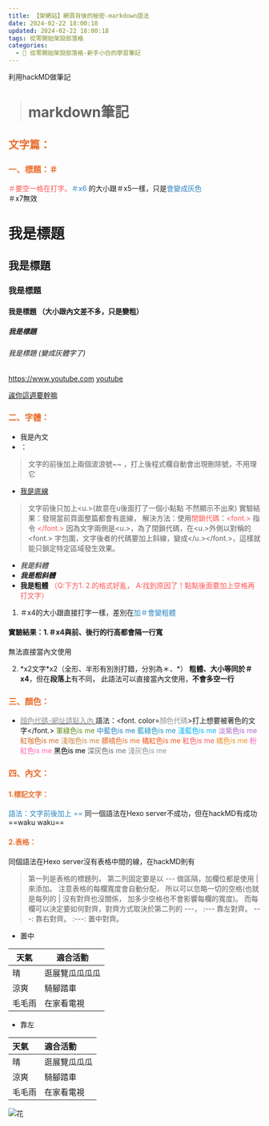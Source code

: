 ```yaml
---
title: 【架網站】網頁背後的秘密-markdown語法
date: 2024-02-22 18:00:18
updated: 2024-02-22 18:00:18
tags: 從零開始架設部落格
categories: 
  - 🌴 從零開始架設部落格-新手小白的學習筆記
---
```

利用hackMD做筆記
># markdown筆記

## <font color=#E86D2D>文字篇：</font>
### <font color=#E86D2D>一、標題：＃</font>
<font color=#FF5656>＃要空一格在打字。</font><font color=#2E86C1>＃x6</font> 的大小跟＃x5一樣，只是<font color=#2E86C1>會變成灰色</font>  
＃x7無效
# 我是標題 
## 我是標題
### 我是標題
#### 我是標題 （大小跟內文差不多，只是變粗）
##### 我是標題
###### 我是標題 (變成灰體字了)

<!-- more -->
<https://www.youtube.com>
[youtube](https://www.youtube.com)

[誒你這週要幹嘛](https://www.youtube.com/watch?v=vIpvoRqLupo&ab_channel=%E6%AC%B8%E4%BD%A0%E9%80%99%E9%80%B1%E8%A6%81%E5%B9%B9%E5%98%9B)

### <font color=#E86D2D>二、字體：</font>
+ 我是內文
+ ：
> 文字的前後加上兩個波浪號~~
，打上後程式欄自動會出現刪除號，不用理它
+ <font> <u>我是底線</u> </font> 
> 文字前後只加上<u.>(故意在u後面打了一個小點點
> 不然顯示不出來)
 實驗結果：發現當前頁面整篇都會有底線，
 解決方法：使用<font color=#FF5656>閉鎖代碼</font>：<font color=#FF5656><font.></font> 指令 <font color=#FF5656></font.></font>
 因為文字兩側是<u.>，為了閉鎖代碼，在<u.>外側以對稱的<font.> 字包圍，文字後者的代碼要加上斜線，變成</u.></font.>，這樣就能只鎖定特定區域發生效果。
 
+ *我是斜體*
+ ***我是粗斜體***
+ **我是粗體** 
<font color=#FF5656>（Q:下方1. 2.的格式好亂，
    A:找到原因了！點點後面要加上空格再打文字）</font>
 1. ＃x4的大小跟直接打字一樣，差別在<font color=#2E86C1>加＃會變粗體</font>
#### 實驗結果：1.＃x4與前、後行的行高都會隔一行寬
 無法直接當內文使用

2. \*x2文字\*x2（全形、半形有別別打錯，分別為＊、*）
**粗體、大小等同於＃x4**，但在**段落上**有不同，
此語法可以直接當內文使用，**不會多空一行**
 
### <font color=#E86D2D>三、顏色：</font>
+ [<font color=#909497>顏色代碼-網址請點入內</font> ](https://htmlcolorcodes.com/zh/yanse-xuanze-qi/)
語法：<font. color=<font color=#909497>顏色代碼</font>>打上想要被著色的文字</font.> 
<font color=#6b8e23>軍綠色is me</font> 
<font color=#2E86C1>中藍色is me</font> 
<font color=#2698C2>藍綠色is me</font>
<font color=#09B5F8>淺藍色is me</font>
<font color=#AA68C5>淡紫色is me</font> 
<font color=#d2691e>紅咖色is me</font> 
<font color=#cd853f>淺咖色is me</font> 
<font color=#E86D2D>髒橘色is me</font>
<font color=#F85518>橘紅色is me</font>
<font color=#FF5656>紅色is me</font>
<font color=#F18C24>橘色is me</font> 
<font color=#ff69b4>粉紅色is me</font> 
<font color=#000000>黑色is me</font> 
<font color=#6B6E71>深灰色is me</font> 
<font color=#909497>淺灰色is me</font> 
<font color=#ffffff>白色is me</font> 
### <font color=#E86D2D>四、內文：</font>
#### <font color=#E86D2D>1.標記文字：</font>
<font color=#2E86C1>語法：文字前後加上 == </font> 
同一個語法在Hexo server不成功，但在hackMD有成功
==waku waku==
#### <font color=#E86D2D>2.表格：</font>
同個語法在Hexo server沒有表格中間的線，在hackMD則有
>第一列是表格的標題列，
第二列固定要是以 --- 做區隔，加欄位都是使用 | 來添加。
注意表格的每欄寬度會自動分配，
所以可以忽略一切的空格(也就是每列的 | 沒有對齊也沒關係，
加多少空格也不會影響每欄的寬度)。
而每欄可以決定要如何對齊，對齊方式取決於第二列的 ---，
:--- 靠左對齊。
---: 靠右對齊。
:---: 置中對齊。
+ 置中

|天氣  | 適合活動 |
| --- | --- |
|晴    | 逛展覽瓜瓜瓜瓜 |
|涼爽 |騎腳踏車  |
|毛毛雨    | 在家看電視 |
+ 靠左

|天氣  | 適合活動 |
| :--- | :--- |
|晴    | 逛展覽瓜瓜瓜 |
|涼爽 |騎腳踏車  |
|毛毛雨    | 在家看電視 |
 
![花](https://www.flowerdj.com/x/images/product/AE/AE282_x.webp)